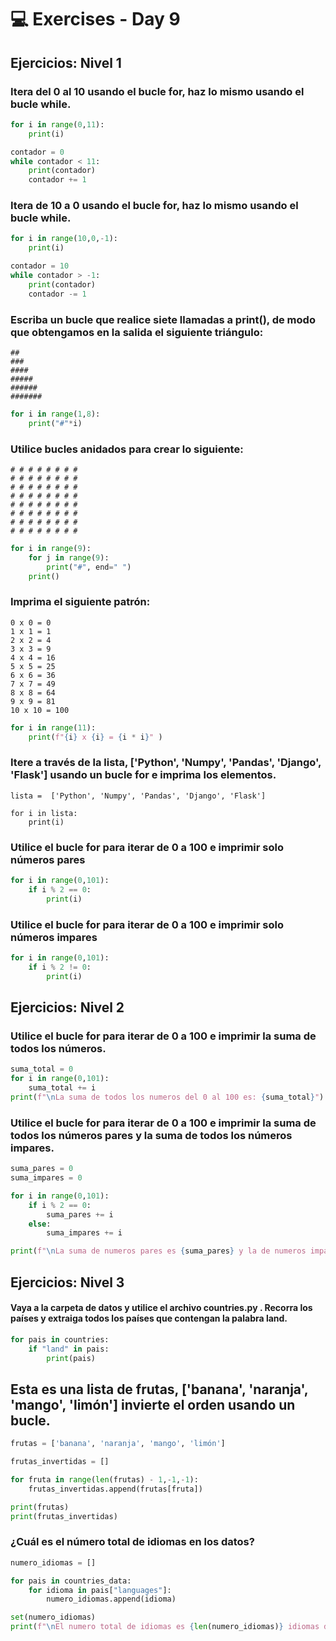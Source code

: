 # 💻 Exercises - Day 9

## Ejercicios: Nivel 1

### Itera del 0 al 10 usando el bucle for, haz lo mismo usando el bucle while.

```python
for i in range(0,11):
    print(i)

contador = 0
while contador < 11:
    print(contador)
    contador += 1
```

### Itera de 10 a 0 usando el bucle for, haz lo mismo usando el bucle while.

```python
for i in range(10,0,-1):
    print(i)

contador = 10
while contador > -1:
    print(contador)
    contador -= 1
```

### Escriba un bucle que realice siete llamadas a print(), de modo que obtengamos en la salida el siguiente triángulo:

```#
##
###
####
#####
######
#######
```

```python
for i in range(1,8):
    print("#"*i)
```

### Utilice bucles anidados para crear lo siguiente:

```
# # # # # # # #
# # # # # # # #
# # # # # # # #
# # # # # # # #
# # # # # # # #
# # # # # # # #
# # # # # # # #
# # # # # # # #
```

```python
for i in range(9):
    for j in range(9):
        print("#", end=" ")
    print()
```

### Imprima el siguiente patrón:

```
0 x 0 = 0
1 x 1 = 1
2 x 2 = 4
3 x 3 = 9
4 x 4 = 16
5 x 5 = 25
6 x 6 = 36
7 x 7 = 49
8 x 8 = 64
9 x 9 = 81
10 x 10 = 100
```
```python
for i in range(11):
    print(f"{i} x {i} = {i * i}" )
```

### Itere a través de la lista, ['Python', 'Numpy', 'Pandas', 'Django', 'Flask'] usando un bucle for e imprima los elementos.

```
lista =  ['Python', 'Numpy', 'Pandas', 'Django', 'Flask']

for i in lista:
    print(i)
```

### Utilice el bucle for para iterar de 0 a 100 e imprimir solo números pares

```python
for i in range(0,101):
    if i % 2 == 0:
        print(i)
```
### Utilice el bucle for para iterar de 0 a 100 e imprimir solo números impares

```python
for i in range(0,101):
    if i % 2 != 0:
        print(i)
```

## Ejercicios: Nivel 2

### Utilice el bucle for para iterar de 0 a 100 e imprimir la suma de todos los números.

```python
suma_total = 0
for i in range(0,101):
    suma_total += i
print(f"\nLa suma de todos los numeros del 0 al 100 es: {suma_total}")
```

### Utilice el bucle for para iterar de 0 a 100 e imprimir la suma de todos los números pares y la suma de todos los números impares.

```python
suma_pares = 0
suma_impares = 0

for i in range(0,101):
    if i % 2 == 0:
        suma_pares += i
    else:
        suma_impares += i

print(f"\nLa suma de numeros pares es {suma_pares} y la de numeros impares es {suma_impares}")
```

## Ejercicios: Nivel 3
#### Vaya a la carpeta de datos y utilice el archivo countries.py . Recorra los países y extraiga todos los países que contengan la palabra land.

```python
for pais in countries:
    if "land" in pais:
        print(pais)
```

## Esta es una lista de frutas, ['banana', 'naranja', 'mango', 'limón'] invierte el orden usando un bucle.

```python
frutas = ['banana', 'naranja', 'mango', 'limón']

frutas_invertidas = []

for fruta in range(len(frutas) - 1,-1,-1):
    frutas_invertidas.append(frutas[fruta])

print(frutas)
print(frutas_invertidas)
```

### ¿Cuál es el número total de idiomas en los datos?

```python
numero_idiomas = []

for pais in countries_data:
    for idioma in pais["languages"]:
        numero_idiomas.append(idioma)

set(numero_idiomas)
print(f"\nEl numero total de idiomas es {len(numero_idiomas)} idiomas distintos")
```